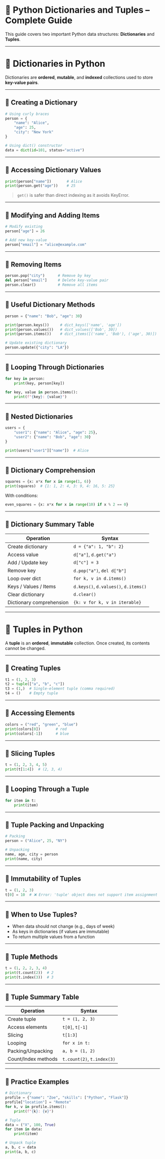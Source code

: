 # 📘 Python Dictionaries and Tuples – Complete Guide

This guide covers two important Python data structures: **Dictionaries** and **Tuples**.

---

# 🧾 Dictionaries in Python

Dictionaries are **ordered**, **mutable**, and **indexed** collections used to store **key-value pairs**.

---

## 🔹 Creating a Dictionary

```python
# Using curly braces
person = {
    "name": "Alice",
    "age": 25,
    "city": "New York"
}

# Using dict() constructor
data = dict(id=101, status="active")
```

---

## 🔹 Accessing Dictionary Values

```python
print(person["name"])       # Alice
print(person.get("age"))    # 25
```

> `get()` is safer than direct indexing as it avoids KeyError.

---

## 🔹 Modifying and Adding Items

```python
# Modify existing
person["age"] = 26

# Add new key-value
person["email"] = "alice@example.com"
```

---

## 🔹 Removing Items

```python
person.pop("city")      # Remove by key
del person["email"]     # Delete key-value pair
person.clear()          # Remove all items
```

---

## 🔹 Useful Dictionary Methods

```python
person = {"name": "Bob", "age": 30}

print(person.keys())     # dict_keys(['name', 'age'])
print(person.values())   # dict_values(['Bob', 30])
print(person.items())    # dict_items([('name', 'Bob'), ('age', 30)])

# Update existing dictionary
person.update({"city": "LA"})
```

---

## 🔹 Looping Through Dictionaries

```python
for key in person:
    print(key, person[key])

for key, value in person.items():
    print(f"{key}: {value}")
```

---

## 🔹 Nested Dictionaries

```python
users = {
    "user1": {"name": "Alice", "age": 25},
    "user2": {"name": "Bob", "age": 30}
}

print(users["user1"]["name"])  # Alice
```

---

## 🔹 Dictionary Comprehension

```python
squares = {x: x*x for x in range(1, 6)}
print(squares)  # {1: 1, 2: 4, 3: 9, 4: 16, 5: 25}
```

With conditions:
```python
even_squares = {x: x*x for x in range(10) if x % 2 == 0}
```

---

## 📌 Dictionary Summary Table

| Operation               | Syntax                                  |
|-------------------------|-----------------------------------------|
| Create dictionary       | `d = {"a": 1, "b": 2}`                  |
| Access value            | `d["a"]`, `d.get("a")`                  |
| Add / Update key        | `d["c"] = 3`                             |
| Remove key              | `d.pop("a")`, `del d["b"]`              |
| Loop over dict          | `for k, v in d.items()`                 |
| Keys / Values / Items   | `d.keys()`, `d.values()`, `d.items()`   |
| Clear dictionary        | `d.clear()`                             |
| Dictionary comprehension| `{k: v for k, v in iterable}`           |

---

# 🎯 Tuples in Python

A **tuple** is an **ordered**, **immutable** collection. Once created, its contents cannot be changed.

---

## 🔹 Creating Tuples

```python
t1 = (1, 2, 3)
t2 = tuple(["a", "b", "c"])
t3 = (1,)  # Single-element tuple (comma required)
t4 = ()    # Empty tuple
```

---

## 🔹 Accessing Elements

```python
colors = ("red", "green", "blue")
print(colors[0])       # red
print(colors[-1])      # blue
```

---

## 🔹 Slicing Tuples

```python
t = (1, 2, 3, 4, 5)
print(t[1:4])  # (2, 3, 4)
```

---

## 🔹 Looping Through a Tuple

```python
for item in t:
    print(item)
```

---

## 🔹 Tuple Packing and Unpacking

```python
# Packing
person = ("Alice", 25, "NY")

# Unpacking
name, age, city = person
print(name, city)
```

---

## 🔹 Immutability of Tuples

```python
t = (1, 2, 3)
t[0] = 10  # ❌ Error: 'tuple' object does not support item assignment
```

---

## 🔹 When to Use Tuples?
- When data should not change (e.g., days of week)
- As keys in dictionaries (if values are immutable)
- To return multiple values from a function

---

## 🔹 Tuple Methods

```python
t = (1, 2, 2, 3, 4)
print(t.count(2))  # 2
print(t.index(3))  # 3
```

---

## 📌 Tuple Summary Table

| Operation             | Syntax                           |
|------------------------|----------------------------------|
| Create tuple           | `t = (1, 2, 3)`                  |
| Access elements        | `t[0]`, `t[-1]`                  |
| Slicing                | `t[1:3]`                         |
| Looping                | `for x in t:`                    |
| Packing/Unpacking      | `a, b = (1, 2)`                  |
| Count/Index methods    | `t.count(2)`, `t.index(3)`       |

---

## 🧪 Practice Examples

```python
# Dictionary
profile = {"name": "Zoe", "skills": ["Python", "Flask"]}
profile["location"] = "Remote"
for k, v in profile.items():
    print(f"{k}: {v}")

# Tuple
data = ("X", 100, True)
for item in data:
    print(item)

# Unpack tuple
a, b, c = data
print(a, b, c)
```
